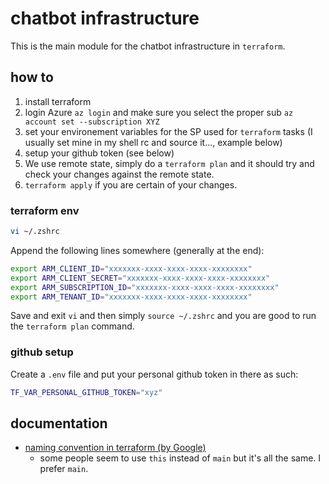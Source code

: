 # chatbot infrastructure

This is the main module for the chatbot infrastructure in `terraform`.

## how to

1. install terraform
2. login Azure `az login` and make sure you select the proper sub `az account set --subscription XYZ`
3. set your environement variables for the SP used for `terraform` tasks (I usually set mine in my shell rc and source it..., example below)
4. setup your github token (see below)
4. We use remote state, simply do a `terraform plan` and it should try and check your changes against the remote state.
5. `terraform apply` if you are certain of your changes.

### terraform env

```bash
vi ~/.zshrc
```

Append the following lines somewhere (generally at the end):

```bash
export ARM_CLIENT_ID="xxxxxxx-xxxx-xxxx-xxxx-xxxxxxxx"
export ARM_CLIENT_SECRET="xxxxxxx-xxxx-xxxx-xxxx-xxxxxxxx"
export ARM_SUBSCRIPTION_ID="xxxxxxx-xxxx-xxxx-xxxx-xxxxxxxx"
export ARM_TENANT_ID="xxxxxxx-xxxx-xxxx-xxxx-xxxxxxxx"
```

Save and exit `vi` and then simply `source ~/.zshrc` and you are good to run the `terraform plan` command.

### github setup

Create a `.env` file and put your personal github token in there as such:

```bash
TF_VAR_PERSONAL_GITHUB_TOKEN="xyz"
```

## documentation

* [naming convention in terraform (by Google)](https://cloud.google.com/docs/terraform/best-practices-for-terraform#naming-convention)
    * some people seem to use `this` instead of `main` but it's all the same. I prefer `main`.